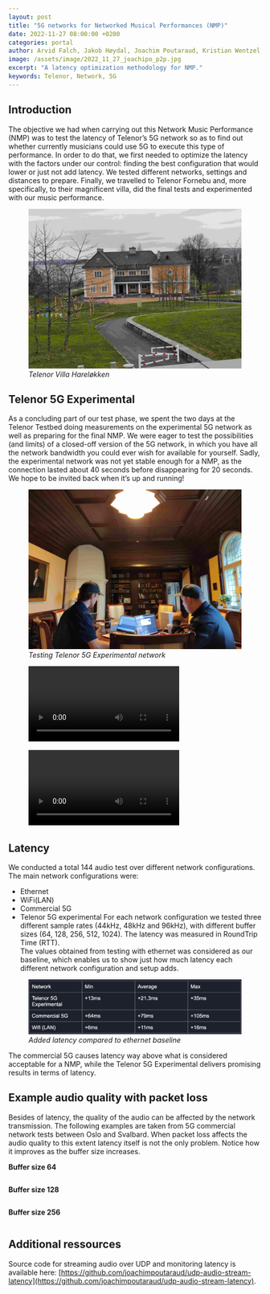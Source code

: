 ```yaml
---
layout: post
title: "5G networks for Networked Musical Performances (NMP)"
date: 2022-11-27 08:00:00 +0200
categories: portal
author: Arvid Falch, Jakob Høydal, Joachim Poutaraud, Kristian Wentzel, Sofía González
image: /assets/image/2022_11_27_joachipo_p2p.jpg
excerpt: "A latency optimization methodology for NMP."
keywords: Telenor, Network, 5G
---
```


## Introduction
The objective we had when carrying out this Network Music Performance (NMP) was to test the latency of Telenor’s 5G network so as to find out whether currently musicians could use 5G to execute this type of performance. In order to do that, we first needed to optimize the latency with the factors under our control: finding the best configuration that would lower or just not add latency. We tested different networks, settings and distances to prepare. Finally, we travelled to Telenor Fornebu and, more specifically, to their magnificent villa, did the final tests and experimented with our music performance.

<figure style="float: none">
   <img src="/assets/image/2022_11_27_joachipo_harelokken.jpg" alt="Telenor Villa Hareløkken" title="" width="auto" />
   <figcaption><i>Telenor Villa Hareløkken</i></figcaption>
</figure>


## Telenor 5G Experimental
As a concluding part of our test phase, we spent the two days at the Telenor Testbed doing measurements on the experimental 5G network as well as preparing for the final NMP. We were eager to test the possibilities (and limits) of a closed-off version of the 5G network, in which you have all the network bandwidth you could ever wish for available for yourself. Sadly, the experimental network was not yet stable enough for a NMP, as the connection lasted about 40 seconds before disappearing for 20 seconds. We hope to be invited back when it’s up and running!

<figure style="float: none">
   <img src="/assets/image/2022_11_27_joachipo_villa.jpg" alt="Testing Telenor 5G Experimental network" title="" width="auto" />
   <figcaption><i>Testing Telenor 5G Experimental network</i></figcaption>
</figure>


<figure style="float: none">
  <video width="auto" controls>
    <source src="https://www.uio.no/english/studies/programmes/mct-master/blog/assets/video/2022_11_27_jakobhoydal_5Gnmp-Song1.mp4" type='video/mp4'>
  </video>
</figure>

<figure style="float: none">
  <video width="auto" controls>
    <source src="https://www.uio.no/english/studies/programmes/mct-master/blog/assets/video/2022_11_27_jakobhoydal_5Gnmp-Song2.mp4" type='video/mp4'>
  </video>
</figure>

## Latency

We conducted a total 144 audio test over different network configurations. The main network configurations were:
* Ethernet
* WiFi(LAN)
* Commercial 5G
* Telenor 5G experimental
For each network configuration we tested three different sample rates (44kHz, 48kHz and 96kHz), with different buffer sizes (64, 128, 256, 512, 1024). The latency was measured in RoundTrip Time (RTT).   
The values obtained from testing with ethernet was considered as our baseline, which enables us to show just how much latency each different network configuration and setup adds.  
<figure style="float: none">
   <img src="/assets/image/2022_11_27_arvidf_added_latency.jpg" alt="Added latency compared to ethernet baseline" title="" width="auto" />
   <figcaption><i>Added latency compared to ethernet baseline</i></figcaption>
</figure>
The commercial 5G causes latency way above what is considered acceptable for a NMP, while the Telenor 5G Experimental delivers promising results in terms of latency. 

## Example audio quality with packet loss

Besides of latency, the quality of the audio can be affected by the network transmission. The following examples are taken from 5G commercial network tests between Oslo and Svalbard. When packet loss affects the audio quality to this extent latency itself is not the only problem. Notice how it improves as the buffer size increases.

**Buffer size 64**

<div class="waveform" id="64_buffer"></div>

**Buffer size 128**

<div class="waveform" id="128_buffer"></div>

**Buffer size 256**

<div class="waveform" id="256_buffer"></div>


## Additional ressources
Source code for streaming audio over UDP and monitoring latency is available here: [https://github.com/joachimpoutaraud/udp-audio-stream-latency](https://github.com/joachimpoutaraud/udp-audio-stream-latency).

<!-- END OF BLOG POST -->

<style>

.btn {
  color: #fff;
  background-color: #2c3e50;
  border-color: #2c3e50;

  border: 1px solid transparent;
  padding: .375rem .75rem;
  font-size: 1rem;
  border-radius: .25rem;
  transition: color .15s ease-in-out,background-color .15s ease-in-out,border-color .15s ease-in-out,box-shadow .15s ease-in-out;
}

/* Darker background on mouse-over */
.btn:hover {
  background-color: RoyalBlue;

}

button:not(:disabled) {
  cursor: pointer;
}

code {
  color: #e83e8c;
  /* word-wrap: break-word; */
}

.waveform {
  display: flex;
  flex-direction: column;
  width: 90%;
  margin: auto;
}

</style>

<!-- external lib used to display waveforms -->
<!-- <script src="https://unpkg.com/wavesurfer.js"></script> -->
<script src="https://unpkg.com/wavesurfer.js@5.0.1/dist/wavesurfer.js"></script>

<script>

const audioSamples = [

    {
        path: "/assets/audio/2022_05_19_arvidf_256buffer.mp3",
        anchor: "256_buffer",
        color: "#ffa600",
        alert: false,
    },
    {
        path: "/assets/audio/2022_11_27_arvidf_128buffer.mp3",
        anchor: "128_buffer",
        color: "#328d78",
        alert: false,
    },

    {
        path: "/assets/audio/2022_11_27_arvidf_64buffer.mp3",
        anchor: "64_buffer",
        color: "#D93821",
        alert: false,
    },



];

const addPlayText = (sample) => "Play" + (sample.alert ? "  ⚠️" : "");

audioSamples.forEach((sample) => {
    const id = sample.anchor;
    const waveformDiv = document.querySelector("#" + id);

    const playButton = document.createElement("button");
    playButton.id = "button-" + id;
    playButton.style.margin = "auto";
    playButton.classList = "btn btn-primary";
    playButton.innerText = "Play";

    const wavesurfer = WaveSurfer.create({
        container: "#" + id,
        mediaControls: true,
        height: 64,
        waveColor: sample.color,
    });
    wavesurfer.load(sample.path);
    wavesurfer.once("ready", () => {
        waveformDiv.appendChild(playButton);
        playButton.onclick = () => {
            wavesurfer.playPause();
            if (playButton.innerText.startsWith("Pause")) {
                playButton.innerText = "Play";
            } else if (playButton.innerText.startsWith("Play")) {
                playButton.innerText = "Pause";
            }
        };
    });
    wavesurfer.once("finish", () => {
        playButton.innerText = "Play";
    });
});

</script>
